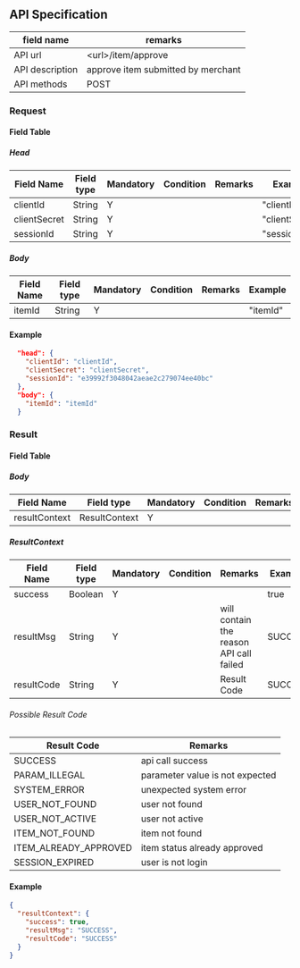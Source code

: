 ## API Specification

| field name      | remarks                            |
| --------------- | ---------------------------------- |
| API url         | \<url\>/item/approve               |
| API description | approve item submitted by merchant |
| API methods     | POST                               |

### Request

#### Field Table

##### Head

| Field Name   | Field type | Mandatory | Condition | Remarks | Example        |
| ------------ | ---------- | --------- | --------- | ------- | -------------- |
| clientId     | String     | Y         |           |         | "clientId"     |
| clientSecret | String     | Y         |           |         | "clientSecret" |
| sessionId    | String     | Y         |           |         | "sessionId"    |

##### Body

| Field Name | Field type | Mandatory | Condition | Remarks | Example  |
| ---------- | ---------- | --------- | --------- | ------- | -------- |
| itemId     | String     | Y         |           |         | "itemId" |

#### Example

```json
  "head": {
    "clientId": "clientId",
    "clientSecret": "clientSecret",
    "sessionId": "e39992f3048042aeae2c279074ee40bc"
  },
  "body": {
    "itemId": "itemId"
  }
```

### Result

#### Field Table

##### Body

| Field Name    | Field type    | Mandatory | Condition | Remarks | Example |
| ------------- | ------------- | --------- | --------- | ------- | ------- |
| resultContext | ResultContext | Y         |           |         |         |

##### ResultContext

| Field Name | Field type | Mandatory | Condition | Remarks                                 | Example |
| ---------- | ---------- | --------- | --------- | --------------------------------------- | ------- |
| success    | Boolean    | Y         |           |                                         | true    |
| resultMsg  | String     | Y         |           | will contain the reason API call failed | SUCCESS |
| resultCode | String     | Y         |           | Result Code                             | SUCCESS |

###### Possible Result Code

| Result Code           | Remarks                         |
| --------------------- | ------------------------------- |
| SUCCESS               | api call success                |
| PARAM_ILLEGAL         | parameter value is not expected |
| SYSTEM_ERROR          | unexpected system error         |
| USER_NOT_FOUND        | user not found                  |
| USER_NOT_ACTIVE       | user not active                 |
| ITEM_NOT_FOUND        | item not found                  |
| ITEM_ALREADY_APPROVED | item status already approved    |
| SESSION_EXPIRED       | user is not login               |

#### Example

```json
{
  "resultContext": {
    "success": true,
    "resultMsg": "SUCCESS",
    "resultCode": "SUCCESS"
  }
}
```
